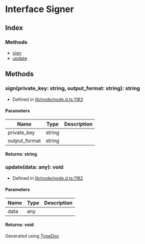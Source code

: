 # Interface Signer


## Index

### Methods
* [sign](_crypto_.signer.md#sign)
* [update](_crypto_.signer.md#update)

## Methods

### sign(private_key: string, output_format: string): string
  
* Defined in [lib/node/node.d.ts:1183](https://github.com/kimamula/typedoc/blob/HEAD/src/lib/node/node.d.ts#L1183)


#### Parameters

| Name | Type | Description |
| ---- | ---- | ---- |
| private_key | string|  |
| output_format | string|  |

#### Returns: string

### update(data: any): void
  
* Defined in [lib/node/node.d.ts:1182](https://github.com/kimamula/typedoc/blob/HEAD/src/lib/node/node.d.ts#L1182)


#### Parameters

| Name | Type | Description |
| ---- | ---- | ---- |
| data | any|  |

#### Returns: void


Generated using [TypeDoc](http://typedoc.io)
